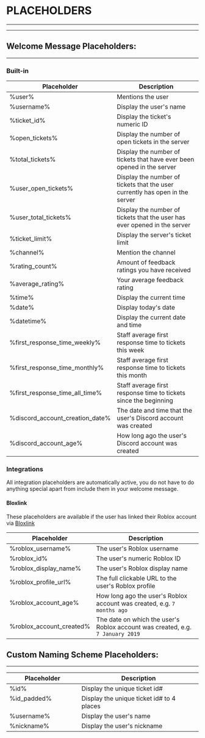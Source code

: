 # PLACEHOLDERS
***
***

## Welcome Message Placeholders:
***

### Built-in
|Placeholder|Description |
|--|--|
| %user% | Mentions the user |
| %username% | Display the user's name |
| %ticket_id% | Display the ticket's numeric ID |
| %open_tickets% | Display the number of open tickets in the server |
| %total_tickets% | Display the number of tickets that have ever been opened in the server |
| %user_open_tickets% | Display the number of tickets that the user currently has open in the server |
| %user_total_tickets% | Display the number of tickets that the user has ever opened in the server |
| %ticket_limit% | Display the server's ticket limit |
| %channel% | Mention the channel |
| %rating_count% | Amount of feedback ratings you have received |
| %average_rating% | Your average feedback rating |
| %time% | Display the current time |
| %date% | Display today's date |
| %datetime% | Display the current date and time |
| %first_response_time_weekly% | Staff average first response time to tickets this week |
| %first_response_time_monthly% | Staff average first response time to tickets this month |
| %first_response_time_all_time% | Staff average first response time to tickets since the beginning |
| %discord_account_creation_date% | The date and time that the user's Discord account was created |
| %discord_account_age% | How long ago the user's Discord account was created |

### Integrations
All integration placeholders are automatically active, you do not have to do anything special apart from include them in your welcome message.

#### Bloxlink
These placeholders are available if the user has linked their Roblox account via [Bloxlink](https://blox.link)

|Placeholder|Description |
|--|--|
| %roblox_username% | The user's Roblox username |
| %roblox_id% | The user's numeric Roblox ID |
| %roblox_display_name% | The user's Roblox display name |
| %roblox_profile_url% | The full clickable URL to the user's Roblox profile |
| %roblox_account_age% | How long ago the user's Roblox account was created, e.g. `7 months ago` |
| %roblox_account_created% | The date on which the user's Roblox account was created, e.g. `7 January 2019` |

## Custom Naming Scheme Placeholders:
***

|Placeholder|Description|
|--|--|
| %id% | Display the unique ticket id# |
| %id_padded% &nbsp; &nbsp; &nbsp; &nbsp; &nbsp; &nbsp; &nbsp; &nbsp; &nbsp; &nbsp; &nbsp; &nbsp; &nbsp;| Display the unique ticket id# to 4 places &nbsp; &nbsp; &nbsp; &nbsp; &nbsp; &nbsp; &nbsp; &nbsp; &nbsp; &nbsp; &nbsp; &nbsp; &nbsp; &nbsp; &nbsp; &nbsp; &nbsp; &nbsp; &nbsp;|
| %username% | Display the user's name |
| %nickname% | Display the user's nickname |